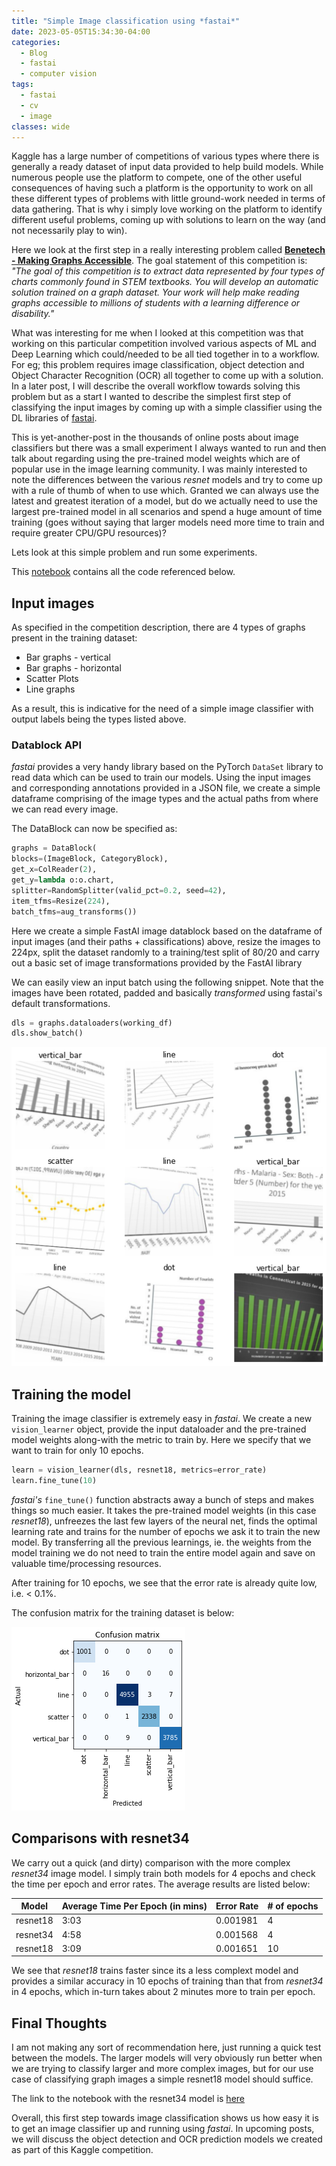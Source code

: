 ```yaml
---
title: "Simple Image classification using *fastai*"
date: 2023-05-05T15:34:30-04:00
categories:
  - Blog
  - fastai
  - computer vision
tags:
  - fastai
  - cv
  - image
classes: wide
---
```


Kaggle has a large number of competitions of various types where there is generally a ready dataset of input data provided to help build models. While numerous people use the platform to compete, one of the other useful consequences of having such a platform is the opportunity to work on all these different types of problems with little ground-work needed in terms of data gathering. That is why i simply love working on the platform to identify different useful problems, coming up with solutions to learn on the way (and not necessarily play to win).

Here we look at the first step in a really interesting problem called [**Benetech - Making Graphs Accessible**](https://www.kaggle.com/competitions/benetech-making-graphs-accessible/overview). The goal statement of this competition is: *"The goal of this competition is to extract data represented by four types of charts commonly found in STEM textbooks. You will develop an automatic solution trained on a graph dataset. Your work will help make reading graphs accessible to millions of students with a learning difference or disability."*

What was interesting for me when I looked at this competition was that working on this particular competition involved various aspects of ML and Deep Learning which could/needed to be all tied together in to a workflow. For eg; this problem requires image classification, object detection and Object Character Recognition (OCR) all together to come up with a solution. In a later post, I will describe the overall workflow towards solving this problem but as a start I wanted to describe the simplest first step of classifying the input images by coming up with a simple classifier using the DL libraries of [fastai](https://course.fast.ai/).

This is yet-another-post in the thousands of online posts about image classifiers but there was a small experiment I always wanted to run and then talk about regarding using the pre-trained model weights which are of popular use in the image learning community. I was mainly interested to note the differences between the various *resnet* models and try to come up with a rule of thumb of when to use which. Granted we can always use the latest and greatest iteration of a model, but do we actually need to use the largest pre-trained model in all scenarios and spend a huge amount of time training (goes without saying that larger models need more time to train and require greater CPU/GPU resources)?

Lets look at this simple problem and run some experiments. 

This [notebook](https://github.com/irocknrule/kaggle/blob/main/Bentech-Graphs/classify_images_resnet18_10epochs.ipynb) contains all the code referenced below.

## Input images

As specified in the competition description, there are 4 types of graphs present in the training dataset:
- Bar graphs - vertical
- Bar graphs - horizontal
- Scatter Plots
- Line graphs

As a result, this is indicative for the need of a simple image classifier with output labels being the types listed above. 

### Datablock API
*fastai* provides a very handy library based on the PyTorch ```DataSet``` library to read data which can be used to train our models. Using the input images and corresponding annotations provided in a JSON file, we create a simple dataframe comprising of the image types and the actual paths from where we can read every image.

The DataBlock can now be specified as:

```python
graphs = DataBlock(
blocks=(ImageBlock, CategoryBlock),
get_x=ColReader(2),
get_y=lambda o:o.chart,
splitter=RandomSplitter(valid_pct=0.2, seed=42),
item_tfms=Resize(224),
batch_tfms=aug_transforms())

```

Here we create a simple FastAI image datablock based on the dataframe of input images (and their paths + classifications) above, resize the images to 224px, split the dataset randomly to a training/test split of 80/20 and carry out a basic set of image transformations provided by the FastAI library

We can easily view an input batch using the following snippet. Note that the images have been rotated, padded and basically *transformed* using fastai's default transformations.

```python
dls = graphs.dataloaders(working_df)
dls.show_batch()
```
![](/assets/images/show_batch_input.png "Sample batch of input images with transforms")

## Training the model
Training the image classifier is extremely easy in *fastai*. We create a new ```vision_learner``` object, provide the input dataloader and the pre-trained model weights along-with the metric to train  by. Here we specify that we want to train for only 10 epochs. 

```python
learn = vision_learner(dls, resnet18, metrics=error_rate)
learn.fine_tune(10)
```

*fastai's* `fine_tune()` function abstracts away a bunch of steps and makes things so much easier. It takes the pre-trained model weights (in this case *resnet18*), unfreezes the last few layers of the neural net, finds the optimal learning rate and trains for the number of epochs we ask it to train the new model. By transferring all the previous learnings, ie. the weights from the model training we do not need to train the entire model again and save on valuable time/processing resources. 

After training for 10 epochs, we see that the error rate is already quite low, i.e. < 0.1%.

The confusion matrix for the training dataset is below:

![](/assets/images/blogs/resnet18_confusion-matrix.png "Confusion matrix from training the model for 10 epochs using resnet18")

## Comparisons with resnet34

We carry out a quick (and dirty) comparison with the more complex *resnet34* image model. I simply train both models for 4 epochs and check the time per epoch and error rates. The average results are listed below:

| Model    | Average Time Per Epoch (in mins) | Error Rate | # of epochs |
|----------|----------------------------------|------------|-------------|
| resnet18 | 3:03                             | 0.001981   | 4           |
| resnet34 | 4:58                             | 0.001568   | 4           |
| resnet18 | 3:09                             | 0.001651   | 10          |

We see that *resnet18* trains faster since its a less complext model and provides a similar accuracy in 10 epochs of training than that from *resnet34* in 4 epochs, which in-turn takes about 2 minutes more to train per epoch.


## Final Thoughts

I am not making any sort of recommendation here, just running a quick test between the models. The larger models will very obviously run better when we are trying to classify larger and more complex images, but for our use case of classifying graph images a simple resnet18 model should suffice. 

The link to the notebook with the resnet34 model is [here](https://github.com/irocknrule/kaggle/blob/main/Bentech-Graphs/classify_images_resnet34.ipynb)

Overall, this first step towards image classification shows us how easy it is to get an image classifier up and running using *fastai*. In upcoming posts, we will discuss the object detection and OCR prediction models we created as part of this Kaggle competition.
